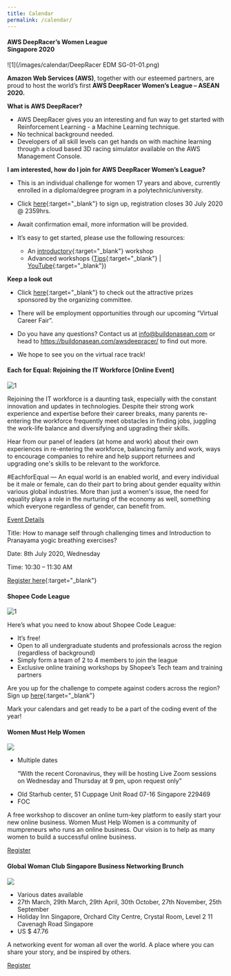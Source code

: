 ```yaml
---
title: Calendar
permalink: /calendar/
---
```

<h4><strong>AWS DeepRacer’s Women League<br>Singapore 2020</strong></h4>

![1](/images/calendar/DeepRacer EDM SG-01-01.png)

<b>Amazon Web Services (AWS)</b>, together with our esteemed partners, are proud to host the world’s first <b>AWS DeepRacer Women’s League – ASEAN 2020.</b>

<b>What is AWS DeepRacer?</b>

* AWS DeepRacer gives you an interesting and fun way to get started with Reinforcement Learning - a Machine Learning technique.
* No technical background needed.
* Developers of all skill levels can get hands on with machine learning through a cloud based 3D racing simulator available on the AWS Management Console.

<b>I am interested, how do I join for AWS DeepRacer Women’s League?</b>

* This is an individual challenge for women 17 years and above, currently enrolled in a diploma/degree program in a polytechnic/university.
 
* Click [here](https://form.typeform.com/to/gNLIU0){:target="_blank"} to sign up, registration closes 30 July 2020 @ 2359hrs.
 
* Await confirmation email, more information will be provided.
 
* It’s easy to get started, please use the following resources:
  * An [introductory](https://www.twitch.tv/videos/634275078){:target="_blank"} workshop
  * Advanced workshops ([Tips](https://aws.amazon.com/deepracer/racing-tips/){:target="_blank"}  | [YouTube](https://www.youtube.com/channel/UCgKGzMFBUULYLMT6_vv2T5g/videos?view=0&sort=p&flow=grid){:target="_blank"})

<b>Keep a look out</b>

* Click [here](https://buildonasean.com/awsdeepracer/){:target="_blank"} to check out the attractive prizes sponsored by the organizing committee.
 
* There will be employment opportunities through our upcoming “Virtual Career Fair”.
 
* Do you have any questions? Contact us at <info@buildonasean.com> or head to <https://buildonasean.com/awsdeepracer/> to find out more.
 
* We hope to see you on the virtual race track!


<h4><strong>Each for Equal: Rejoining the IT Workforce [Online Event]</strong></h4>

![1](/images/calendar/rejoining-the-IT-workforce_2160x1080px_v2.jpg)

Rejoining the IT workforce is a daunting task, especially with the constant innovation and updates in technologies. Despite their strong work experience and expertise before their career breaks, many parents re-entering the workforce frequently meet obstacles in finding jobs, juggling the work-life balance and diversifying and upgrading their skills.

Hear from our panel of leaders (at home and work) about their own experiences in re-entering the workforce, balancing family and work, ways to encourage companies to rehire and help support returnees and upgrading one's skills to be relevant to the workforce.

#EachforEqual — An equal world is an enabled world, and every individual be it male or female, can do their part to bring about gender equality within various global industries. More than just a women's issue, the need for equality plays a role in the nurturing of the economy as well, something which everyone regardless of gender, can benefit from.

<u>Event Details</u>

Title:  How to manage self through challenging times and Introduction to Pranayama yogic breathing exercises?

Date: 8th July 2020, Wednesday

Time: 10:30 – 11:30 AM

[Register here](https://www.sginnovate.com/events/each-equal-rejoining-it-workforce-online-event){:target="_blank"}

<h4><strong>Shopee Code League</strong></h4>

![1](/images/calendar/EDM-Shopee-Code-League.jpg)

Here’s what you need to know about Shopee Code League: 

* It’s free!
* Open to all undergraduate students and professionals across the region (regardless of background)
* Simply form a team of 2 to 4 members to join the league
* Exclusive online training workshops by Shopee’s Tech team and training partners

Are you up for the challenge to compete against coders across the region? Sign up [here](https://careers.shopee.sg/codeleague/){:target="_blank"}

Mark your calendars and get ready to be a part of the coding event of the year!


<div class="row padding--bottom">
	<div class="col">
		<h4 class="has-text-white padding--bottom--lg"><strong>Women Must Help Women </strong></h4>
		<p><img src="/images/women-help-women-banner.jpg"/></p>
		<ul>
			<li>Multiple dates <p>“With the recent Coronavirus, they will be hosting Live Zoom sessions on Wednesday and Thursday at 9 pm, upon request only”</p></li>
			<li>Old Starhub center, 51 Cuppage Unit Road 07-16 Singapore 229469</li>
			<li>FOC</li>
		</ul>		
		<p>A free workshop to discover an online turn-key platform to easily start your new online business.
Women Must Help Women is a community of mumpreneurs who runs an online business. Our vision is to help as many women to build a successful online business.</p>
		<a href="https://www.eventbrite.sg/e/women-must-help-women-registration-65803936345?aff=ebdssbdestsearch" target="_blank"><div><span>Register</span><i class="sgds-icon sgds-icon-arrow-right is-size-4" aria-hidden="true"></i></div></a>
	</div>
</div>
<div class="row padding--bottom">
	<div class="col">
		<h4 class="has-text-white padding--bottom--lg"><strong>Global Woman Club Singapore Business Networking Brunch </strong></h4>
		<p><img src="/images/global-woman-club-banner.jpg"/></p>
		<ul>
			<li>Various dates available </li>
			<li>27th March, 29th March, 29th April, 30th October, 27th November, 25th September</li>
			<li>Holiday Inn Singapore, Orchard City Centre, Crystal Room, Level 2 
11 Cavenagh Road Singapore</li>
			<li>US $ 47.76</li>
		</ul>		
		<p>A networking event for woman all over the world. A place where you can share your story, and be inspired by others.</p>
		<a href="https://www.eventbrite.com/d/singapore--singapore/global-woman-networking-club-singapore/?q=global+woman+networking+club+singapore&mode=search" target="_blank"><div><span>Register</span><i class="sgds-icon sgds-icon-arrow-right is-size-4" aria-hidden="true"></i></div></a>
	</div>
</div>

